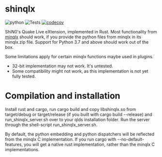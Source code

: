 # shinqlx
![python](https://img.shields.io/badge/python-3.8%7C3.9%7C3.10%7C3.11-blue.svg)
![Tests](https://github.com/mgaertne/shinqlx/actions/workflows/test.yml/badge.svg)
[![codecov](https://codecov.io/gh/mgaertne/shinqlx/branch/main/graph/badge.svg?token=4Lfg3k3LJ0)](https://codecov.io/gh/mgaertne/shinqlx)

ShiN0's Quake Live eXtension, implemented in Rust. Most functionality from [minqlx](https://raw.githubusercontent.com/MinoMino/minqlx) should work, if you provide the python files from minqlx in its minqlx.zip file. Support for Python 3.7 and above should work out of the box.

Some limitations apply for certain minqlx functions maybe used in plugins.
* 32-bit implementation may not work. It's untested.
* Some compatibility might not work, as this implementation is not yet fully tested.

# Compilation and installation
Install rust and cargo, run cargo build and copy libshinqlx.so from target/debug or target/release (if you built with cargo build --release) and run_shinqlx_server.sh over to your qlds installation folder. Run the server through the shell-script run_shinqlx_server.sh.

By default, the python embedding and python dispatchers will be reflected from the minqlx C implementation. If you run cargo with --no-default-features, you will get a native rust implementation, rather than the minqlx C implementations.
